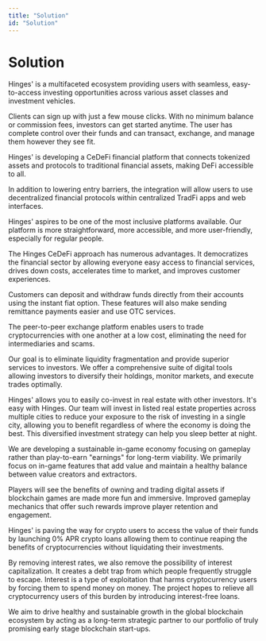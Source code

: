 ```yaml
---
title: "Solution"
id: "Solution"
---
```



# Solution


Hinges' is a multifaceted ecosystem providing users with seamless, easy-to-access investing opportunities across various asset classes and investment vehicles.

Clients can sign up with just a few mouse clicks. With no minimum balance or commission fees, investors can get started anytime. The user has complete control over their funds and can transact, exchange, and manage them however they see fit.

 

Hinges' is developing a CeDeFi financial platform that connects tokenized assets and protocols to traditional financial assets, making DeFi accessible to all.

In addition to lowering entry barriers, the integration will allow users to use decentralized financial protocols within centralized TradFi apps and web interfaces.

 

Hinges' aspires to be one of the most inclusive platforms available. Our platform is more straightforward, more accessible, and more user-friendly, especially for regular people.

The Hinges CeDeFi approach has numerous advantages. It democratizes the financial sector by allowing everyone easy access to financial services, drives down costs, accelerates time to market, and improves customer experiences.

 

Customers can deposit and withdraw funds directly from their accounts using the instant fiat option. These features will also make sending remittance payments easier and use OTC services.

The peer-to-peer exchange platform enables users to trade cryptocurrencies with one another at a low cost, eliminating the need for intermediaries and scams.

 

Our goal is to eliminate liquidity fragmentation and provide superior services to investors. We offer a comprehensive suite of digital tools allowing investors to diversify their holdings, monitor markets, and execute trades optimally.
 
Hinges' allows you to easily co-invest in real estate with other investors.
It's easy with Hinges. Our team will invest in listed real estate properties across multiple cities to reduce your exposure to the risk of investing in a single city, allowing you to benefit regardless of where the economy is doing the best. This diversified investment strategy can help you sleep better at night.
 
We are developing a sustainable in-game economy focusing on gameplay rather than play-to-earn "earnings" for long-term viability. We primarily focus on in-game features that add value and maintain a healthy balance between value creators and extractors. 

Players will see the benefits of owning and trading digital assets if blockchain games are made more fun and immersive. Improved gameplay mechanics that offer such rewards improve player retention and engagement.
 
Hinges' is paving the way for crypto users to access the value of their funds by launching 0% APR crypto loans allowing them to continue reaping the benefits of cryptocurrencies without liquidating their investments.

By removing interest rates, we also remove the possibility of interest capitalization. It creates a debt trap from which people frequently struggle to escape. Interest is a type of exploitation that harms cryptocurrency users by forcing them to spend money on money. The project hopes to relieve all cryptocurrency users of this burden by introducing interest-free loans.

 

We aim to drive healthy and sustainable growth in the global blockchain ecosystem by acting as a long-term strategic partner to our portfolio of truly promising early stage blockchain start-ups.
 
  

